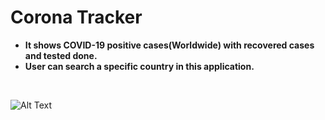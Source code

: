 # Corona Tracker
- **It shows COVID-19 positive cases(Worldwide) with recovered cases and tested done.**
- **User can search a specific country in this application.**

<br/>

![Alt Text](https://github.com/Manish8798/Corona-Tracker/blob/master/AppDemo.gif)
